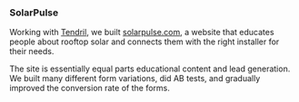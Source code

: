 
### SolarPulse

Working with [Tendril][1], we built [solarpulse.com][2], a website that educates people about rooftop solar and connects them with the right installer for their needs.

The site is essentially equal parts educational content and lead generation. We built many different form variations, did AB tests, and gradually improved the conversion rate of the forms.

[1]: https://www.tendrilinc.com
[2]: https://www.solarpulse.com/
